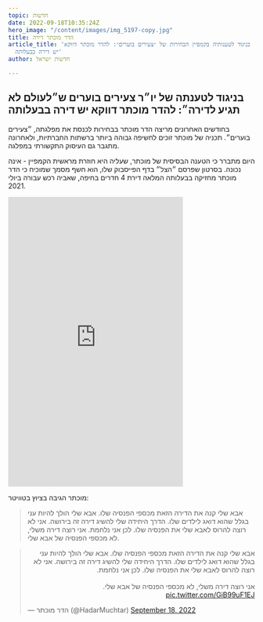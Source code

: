 ```yaml
---
topic: חדשות
date: 2022-09-18T10:35:24Z
hero_image: "/content/images/img_5197-copy.jpg"
title: הדר מוכתר דירה
article_title: 'בניגוד לטענותיה בקמפיין הבחירות של ״צעירים בוערים״: להדר מוכתר דווקא
  יש דירה בבעלותה'
author: חדשות ישראל

---
```

## בניגוד לטענתה של יו״ר צעירים בוערים ש״לעולם לא תגיע לדירה״: להדר מוכתר דווקא יש דירה בבעלותה

בחודשים האחרונים מריצה הדר מוכתר בבחירות לכנסת את מפלגתה, ״צעירים בוערים״. תכניה של מוכתר זוכים לחשיפה גבוהה ביותר ברשתות החברתיות, ולאחרונה מתגבר גם העיסוק התקשורתי במפלגה.

היום מתברר כי הטענה הבסיסית של מוכתר, שעליה היא חוזרת מראשית הקמפיין - אינה נכונה. בסרטון שפרסם ״הצל״ בדף הפייסבוק שלו, הוא חשף מסמך שמוכיח כי הדר מוכתר מחזיקה בבעלותה המלאה דירת 4 חדרים בחיפה, שאביה רכש עבורה ביולי 2021.

<iframe src="https://www.facebook.com/plugins/video.php?height=476&href=https%3A%2F%2Fwww.facebook.com%2FTheShadow69%2Fvideos%2F411734691091045%2F&show_text=true&width=357&t=0" width="357" height="591" style="border:none;overflow:hidden" scrolling="no" frameborder="0" allowfullscreen="true" allow="autoplay; clipboard-write; encrypted-media; picture-in-picture; web-share" allowFullScreen="true"></iframe>

מוכתר הגיבה בציוץ בטוויטר:

> אבא שלי קנה את הדירה הזאת מכספי הפנסיה שלו. אבא שלי הולך להיות עני בגלל שהוא דואג לילדים שלו. הדרך היחידה שלי להשיג דירה זה בירושה. אני לא רוצה להרוס לאבא שלי את הפנסיה שלו. לכן אני נלחמת. אני רוצה דירה משלי, לא מכספי הפנסיה של אבא שלי.

<blockquote class="twitter-tweet"><p lang="iw" dir="rtl">אבא שלי קנה את הדירה הזאת מכספי הפנסיה שלו. אבא שלי הולך להיות עני בגלל שהוא דואג לילדים שלו. הדרך היחידה שלי להשיג דירה זה בירושה. אני לא רוצה להרוס לאבא שלי את הפנסיה שלו. לכן אני נלחמת.<br><br>אני רוצה דירה משלי, לא מכספי הפנסיה של אבא שלי. <a href="https://t.co/GiB99uF1EJ">pic.twitter.com/GiB99uF1EJ</a></p>&mdash; הדר מוכתר (@HadarMuchtar) <a href="https://twitter.com/HadarMuchtar/status/1571431372669026304?ref_src=twsrc%5Etfw">September 18, 2022</a></blockquote> <script async src="[https://platform.twitter.com/widgets.js](https://platform.twitter.com/widgets.js "https://platform.twitter.com/widgets.js")" charset="utf-8"></script>